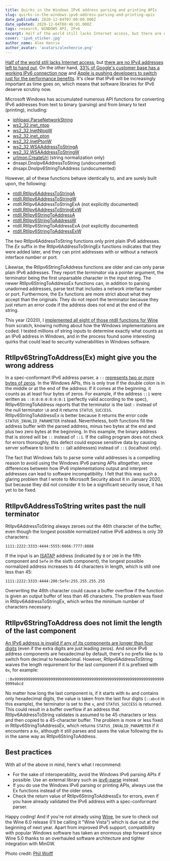 ```yaml
---
title: Quirks in the Windows IPv6 address parsing and printing APIs
slug: quirks-in-the-windows-ipv6-address-parsing-and-printing-apis
date_published: 2020-12-04T07:00:00.000Z
date_updated: 2020-12-04T08:46:01.000Z
tags: research, WINDOWS API, IPv6
excerpt: Half of the world still lacks Internet access, but there are no IPv4 addresses left to hand out - which means that software libraries for IPv6 deserve scrutiny now.
cover: 'ipv6_sticker.jpg'
author_name: Alex Henrie
author_avatar: 'avatars/alexhenrie.png'
---
```


[Half of the world still lacks Internet access](https://en.wikipedia.org/wiki/Global_Internet_usage#Internet_users),
but [there are no IPv4 addresses left to hand out](https://ipv4.potaroo.net/).
On the other hand,
[33% of Google's customer base has a working IPv6 connection now](https://www.google.com/intl/en/ipv6/statistics.html)
and
[Apple is pushing developers to switch just for the performance benefits](https://www.zdnet.com/article/apple-tells-app-devs-to-use-ipv6-as-its-1-4-times-faster-than-ipv4/).
It's clear that IPv6 will be increasingly important as time goes on, which means
that software libraries for IPv6 deserve scrutiny now.

Microsoft Windows has accumulated numerous API functions for converting IPv6
addresses from text to binary (parsing) and from binary to text (printing),
including:

- [iphlpapi.ParseNetworkString](https://docs.microsoft.com/en-us/windows/win32/api/iphlpapi/nf-iphlpapi-parsenetworkstring)
- [ws2\_32.inet\_ntop](https://docs.microsoft.com/en-us/windows/win32/api/ws2tcpip/nf-ws2tcpip-inet_pton)
- [ws2\_32.InetNtopW](https://docs.microsoft.com/en-us/windows/win32/api/ws2tcpip/nf-ws2tcpip-inetntopw)
- [ws2\_32.inet\_pton](https://docs.microsoft.com/en-us/windows/win32/api/ws2tcpip/nf-ws2tcpip-inet_pton)
- [ws2\_32.InetPtonW](https://docs.microsoft.com/en-us/windows/win32/api/ws2tcpip/nf-ws2tcpip-inetptonw)
- [ws2\_32.WSAAddressToStringA](https://docs.microsoft.com/en-us/windows/win32/api/winsock2/nf-winsock2-wsaaddresstostringa)
- [ws2\_32.WSAAddressToStringW](https://docs.microsoft.com/en-us/windows/win32/api/winsock2/nf-winsock2-wsaaddresstostringw)
- [urlmon.CreateUri](https://docs.microsoft.com/en-us/previous-versions/windows/internet-explorer/ie-developer/platform-apis/ms775098(v=vs.85))
  (string normalization only)
- dnsapi.DnsIpv6AddressToString (undocumented)
- dnsapi.DnsIpv6StringToAddress (undocumented)

However, all of these functions behave identically to, and are surely built
upon, the following:

- [ntdll.RtlIpv6AddressToStringA](https://docs.microsoft.com/en-us/windows/win32/api/ip2string/nf-ip2string-rtlipv6addresstostringa)
- [ntdll.RtlIpv6AddressToStringW](https://docs.microsoft.com/en-us/windows/win32/api/ip2string/nf-ip2string-rtlipv6addresstostringw)
- ntdll.RtlIpv6AddressToStringExA (not explicitly documented)
- [ntdll.RtlIpv6AddressToStringExW](https://docs.microsoft.com/en-us/windows/win32/api/ip2string/nf-ip2string-rtlipv6addresstostringexw)
- [ntdll.RtlIpv6StringToAddressA](https://docs.microsoft.com/en-us/windows/win32/api/ip2string/nf-ip2string-rtlipv6stringtoaddressa)
- [ntdll.RtlIpv6StringToAddressW](https://docs.microsoft.com/en-us/windows/win32/api/ip2string/nf-ip2string-rtlipv6stringtoaddressw)
- ntdll.RtlIpv6StringToAddressExA (not explicitly documented)
- [ntdll.RtlIpv6StringToAddressExW](https://docs.microsoft.com/en-us/windows/win32/api/ip2string/nf-ip2string-rtlipv6stringtoaddressexw)

The two RtlIpv6AddressToString functions only print plain IPv6 addresses. The
_Ex_ suffix in the RtlIpv6AddressToStringEx functions indicates that they were
added later, and they can print addresses with or without a network interface
number or port.

Likewise, the RtlIpv6StringToAddress functions are older and can only parse
plain IPv6 addresses. They report the _terminator_ via a pointer argument, the
terminator being the first unparsable character in the input string. The newer
RtlIpv6StringToAddressEx functions can, in addition to parsing unadorned
addresses, parse text that includes a network interface number or port.
Furthermore, the Ex functions are more strict about what they accept than the
originals: They do not report the terminator because they just return an error
code if the address does not end at the end of the string.

This year (2020), I
[implemented all eight of those ntdll functions for Wine](https://source.winehq.org/git/wine.git/blob/bedfb9cae224a369efa4588332a5518dbee57035:/dlls/ntdll/rtl.c#l1091)
from scratch, knowing nothing about how the Windows implementations are coded. I
tested millions of string inputs to determine exactly what counts as an IPv6
address in Windows, and in the process found some interesting quirks that could
lead to security vulnerabilities in Windows software.

## RtlIpv6StringToAddress(Ex) might give you the wrong address

In a spec-conformant IPv6 address parser, a `::`
[represents two or more bytes of zeros](https://tools.ietf.org/html/rfc4291#section-2.2).
In the Windows APIs, this is only true if the double colon is in the middle or
at the end of the address: If it comes at the beginning, it counts as at least
four bytes of zeros. For example, if the address `::1` were written as
`::0:0:0:0:0:0:0:1` (perfectly valid according to the spec),
RtlIpv6StringToAddress reports that the terminator is the last `:` instead of
the null terminator `\0` and it returns `STATUS_SUCCESS`.
RtlIpv6StringToAddressEx is better because it returns the error code
`STATUS_INVALID_PARAMETER` instead. Nevertheless, both functions fill the
address buffer with the parsed address, minus two bytes at the end and plus two
zero bytes at the beginning. In this example, the binary address that is stored
will be `::` instead of `::1`. If the calling program does not check for errors
thoroughly, this defect could expose sensitive data by causing server software
to bind to `::` (all addresses) instead of `::1` (localhost only).

The fact that Windows fails to parse some valid addresses is a compelling reason
to avoid using the Windows IPv6 parsing APIs altogether, since differences
between how IPv6 implementations output and interpret addresses can lead to
software incompatibility. I felt that this was such a glaring problem that I
wrote to Microsoft Security about it in January 2020, but because they did not
consider it to be a significant security issue, it has yet to be fixed.

## RtlIpv6AddressToString writes past the null terminator

RtlIpv6AddressToString always zeroes out the 46th character of the buffer, even
though the longest possible normalized native IPv6 address is only 39
characters:

`1111:2222:3333:4444:5555:6666:7777:8888`

If the input is an [ISATAP](https://en.wikipedia.org/wiki/ISATAP) address
(indicated by `0` or `200` in the fifth component and `5efe` in the sixth
component), the longest possible normalized address increases to 44 characters
in length, which is still one less than 45:

`1111:2222:3333:4444:200:5efe:255.255.255.255`

Overwriting the 46th character could cause a buffer overflow if the function is
given an output buffer of less than 46 characters. The problem was fixed in
RtlIpv6AddressToStringEx, which writes the minimum number of characters
necessary.

## RtlIpv6StringToAddress does not limit the length of the last component

[An IPv6 address is invalid if any of its components are longer than four digits](https://tools.ietf.org/html/rfc4291#section-2.2)
(even if the extra digits are just leading zeros). And since IPv6 address
components are hexadecimal by default, there's no prefix like `0x` to switch
from decimal to hexadecimal. However, RtlIpv6AddressToString waives the length
requirement for the last component if it is prefixed with `0x`, for example:

`::0x9999999999999999999999999999999999999999999999999999999999999999999999abcd`

No matter how long the last component is, if it starts with `0x` and contains
only hexadecimal digits, the value is taken from the last four digits (`::abcd`
in this example), the terminator is set to the `x`, and `STATUS_SUCCESS` is
returned. This could result in a buffer overflow if an address that
RtlIpv6AddressToString validates is assumed to be 45 characters or less and then
copied to a 45-character buffer. The problem is more or less fixed in
RtlIpv6StringToAddressEx, which returns `STATUS_INVALID_PARAMETER` if it
encounters a `0x`, although it still parses and saves the value following the
`0x` in the same way as RtlIpv6StringToAddress.

## Best practices

With all of the above in mind, here's what I recommend:

- For the sake of interoperability, avoid the Windows IPv6 parsing APIs if
  possible. Use an external library such as
  [ipv6-parse](https://github.com/jrepp/ipv6-parse) instead.
- If you do use the Windows IPv6 parsing or printing APIs, always use the Ex
  functions instead of the older ones.
- Check the return value of RtlIpv6StringToAddressEx for errors, even if you
  have already validated the IPv6 address with a spec-conformant parser.

Happy coding! And if you're not already using [Wine](https://www.winehq.org/),
be sure to check out the Wine 6.0 release (I'll be calling it "Wine Vista")
which is due out at the beginning of next year. Apart from improved IPv6
support, compatibility with popular Windows software has taken an enormous step
forward since Wine 5.0 thanks to an overhauled software architecture and tighter
integration with MinGW.

Photo credit:
[Phil Wolff](https://www.flickr.com/photos/philwolff/5557354098/in/photolist-9t5TKY-jKi9BZ-reZriP-csBi4j-bozscb-5XWDVu-8qdoiy-9GWxX7-cc8j1J-ost5VM-cj45H5-7FQyVD-5XWDVm-58Zu4e-nQ4nF5-nxHJA4-d8vfpA-nxHH9r-8qdobj-9TExeZ-bvov6x-5NtZnq-7yQMwe-cCjXzo-4qQ54q-48dbjJ-23s1XwA-GxGQpg-brFDWM-bdQpKT-bdPJ1F-brEEDH-2h3Jv9-c2pZVE-bdQgai-nEho6E-9UfTM8-bdQ3N4-6QdWkz-aousCH-kwkHqE-bdQeyz-brEEzR-9QT9bn-9THsMQ-bdQ6Xa-bdQaA4-brFJoP-bdPQki-bdPM64)
